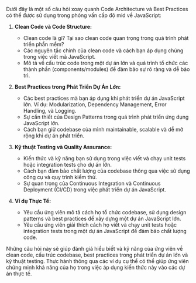 Dưới đây là một số câu hỏi xoay quanh Code Architecture và Best Practices có thể được sử dụng trong phỏng vấn cấp độ mid về JavaScript:

1. **Clean Code và Code Structure:**

   - Clean code là gì? Tại sao clean code quan trọng trong quá trình phát triển phần mềm?
   - Các nguyên tắc chính của clean code và cách bạn áp dụng chúng trong việc viết mã JavaScript.
   - Mô tả về cấu trúc code trong một dự án lớn và quá trình tổ chức các thành phần (components/modules) để đảm bảo sự rõ ràng và dễ bảo trì.

2. **Best Practices trong Phát Triển Dự Án Lớn:**

   - Các best practices mà bạn áp dụng khi phát triển dự án JavaScript lớn. Ví dụ: Modularization, Dependency Management, Error Handling, và Logging.
   - Sự cần thiết của Design Patterns trong quá trình phát triển ứng dụng JavaScript lớn.
   - Cách bạn giữ codebase của mình maintainable, scalable và dễ mở rộng khi dự án phát triển.

3. **Kỹ thuật Testing và Quality Assurance:**

   - Kiến thức và kỹ năng bạn sử dụng trong việc viết và chạy unit tests hoặc integration tests cho dự án lớn.
   - Cách bạn đảm bảo chất lượng của codebase thông qua việc sử dụng công cụ và quy trình kiểm thử.
   - Sự quan trọng của Continuous Integration và Continuous Deployment (CI/CD) trong việc phát triển dự án JavaScript.

4. **Ví dụ Thực Tế:**
   - Yêu cầu ứng viên mô tả cách họ tổ chức codebase, sử dụng design patterns và best practices để xây dựng một dự án JavaScript lớn.
   - Yêu cầu ứng viên giải thích cách họ viết và chạy unit tests hoặc integration tests trong một dự án JavaScript để đảm bảo chất lượng code.

Những câu hỏi này sẽ giúp đánh giá hiểu biết và kỹ năng của ứng viên về clean code, cấu trúc codebase, best practices trong phát triển dự án lớn và kỹ thuật testing. Thực hành thông qua các ví dụ cụ thể có thể giúp ứng viên chứng minh khả năng của họ trong việc áp dụng kiến thức này vào các dự án thực tế.

